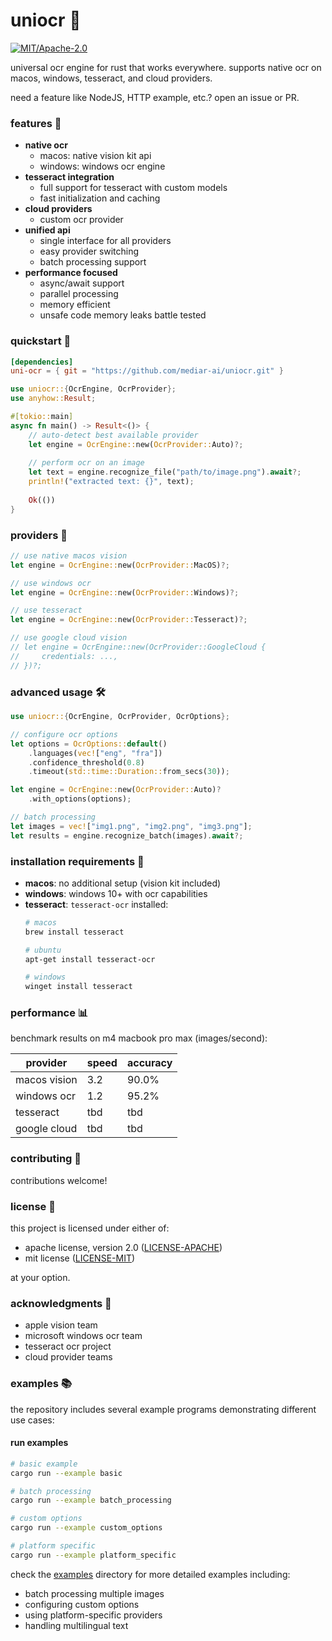 # uniocr 📸

[![MIT/Apache-2.0](https://img.shields.io/badge/license-MIT%2FApache-blue.svg)](LICENSE)

universal ocr engine for rust that works everywhere. supports native ocr on macos, windows, tesseract, and cloud providers.

need a feature like NodeJS, HTTP example, etc.? open an issue or PR.

### features 🚀

- **native ocr**
  - macos: native vision kit api
  - windows: windows ocr engine
- **tesseract integration**
  - full support for tesseract with custom models
  - fast initialization and caching
- **cloud providers**
  - custom ocr provider
- **unified api**
  - single interface for all providers
  - easy provider switching
  - batch processing support
- **performance focused**
  - async/await support
  - parallel processing
  - memory efficient
  - unsafe code memory leaks battle tested

### quickstart 🏃

```toml
[dependencies]
uni-ocr = { git = "https://github.com/mediar-ai/uniocr.git" }
```

```rust
use uniocr::{OcrEngine, OcrProvider};
use anyhow::Result;

#[tokio::main]
async fn main() -> Result<()> {
    // auto-detect best available provider
    let engine = OcrEngine::new(OcrProvider::Auto)?;
    
    // perform ocr on an image
    let text = engine.recognize_file("path/to/image.png").await?;
    println!("extracted text: {}", text);
    
    Ok(())
}
```

### providers 🔌

```rust
// use native macos vision
let engine = OcrEngine::new(OcrProvider::MacOS)?;

// use windows ocr
let engine = OcrEngine::new(OcrProvider::Windows)?;

// use tesseract
let engine = OcrEngine::new(OcrProvider::Tesseract)?;

// use google cloud vision
// let engine = OcrEngine::new(OcrProvider::GoogleCloud {
//     credentials: ...,
// })?;
```

### advanced usage 🛠️

```rust
use uniocr::{OcrEngine, OcrProvider, OcrOptions};

// configure ocr options
let options = OcrOptions::default()
    .languages(vec!["eng", "fra"])
    .confidence_threshold(0.8)
    .timeout(std::time::Duration::from_secs(30));

let engine = OcrEngine::new(OcrProvider::Auto)?
    .with_options(options);

// batch processing
let images = vec!["img1.png", "img2.png", "img3.png"];
let results = engine.recognize_batch(images).await?;
```

### installation requirements 🔧

- **macos**: no additional setup (vision kit included)
- **windows**: windows 10+ with ocr capabilities
- **tesseract**: `tesseract-ocr` installed:
  ```bash
  # macos
  brew install tesseract
  
  # ubuntu
  apt-get install tesseract-ocr
  
  # windows
  winget install tesseract
  ```

### performance 📊

benchmark results on m4 macbook pro max (images/second):

| provider      | speed  | accuracy |
|--------------|--------|----------|
| macos vision | 3.2    | 90.0%    |
| windows ocr  | 1.2   | 95.2%    |
| tesseract    | tbd    | tbd    |
| google cloud | tbd   | tbd    |


### contributing 🤝

contributions welcome! 

### license 📜

this project is licensed under either of:

- apache license, version 2.0 ([LICENSE-APACHE](LICENSE-APACHE))
- mit license ([LICENSE-MIT](LICENSE-MIT))

at your option.

### acknowledgments 🙏

- apple vision team
- microsoft windows ocr team
- tesseract ocr project
- cloud provider teams 

### examples 📚

the repository includes several example programs demonstrating different use cases:

#### run examples

```bash
# basic example
cargo run --example basic

# batch processing
cargo run --example batch_processing

# custom options
cargo run --example custom_options

# platform specific
cargo run --example platform_specific
```

check the [examples](examples/) directory for more detailed examples including:
- batch processing multiple images
- configuring custom options
- using platform-specific providers
- handling multilingual text 

